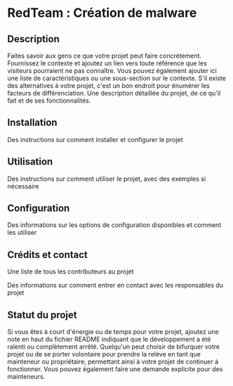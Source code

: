 # RedTeam : Création de malware

## Description

Faites savoir aux gens ce que votre projet peut faire concrètement. Fournissez le contexte et ajoutez un lien vers toute référence que les visiteurs pourraient ne pas connaître. Vous pouvez également ajouter ici une liste de caractéristiques ou une sous-section sur le contexte. S'il existe des alternatives à votre projet, c'est un bon endroit pour énumérer les facteurs de différenciation.
Une description détaillée du projet, de ce qu'il fait et de ses fonctionnalités.

## Installation

Des instructions sur comment installer et configurer le projet

## Utilisation

Des instructions sur comment utiliser le projet, avec des exemples si nécessaire

## Configuration

Des informations sur les options de configuration disponibles et comment les utiliser

## Crédits et contact

Une liste de tous les contributeurs au projet

Des informations sur comment entrer en contact avec les responsables du projet

## Statut du projet

Si vous êtes à court d'énergie ou de temps pour votre projet, ajoutez une note en haut du fichier README indiquant que le développement a été ralenti ou complètement arrêté. Quelqu'un peut choisir de bifurquer votre projet ou de se porter volontaire pour prendre la relève en tant que mainteneur ou propriétaire, permettant ainsi à votre projet de continuer à fonctionner. Vous pouvez également faire une demande explicite pour des mainteneurs.
